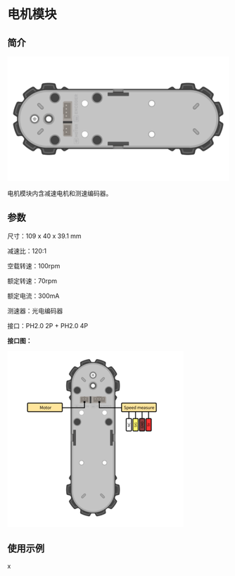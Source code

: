 # 电机模块

## 简介

![](./images/render_motor.png)

电机模块内含减速电机和测速编码器。

## 参数

尺寸：109 x 40 x 39.1 mm

减速比：120:1

空载转速：100rpm

额定转速：70rpm

额定电流：300mA

测速器：光电编码器

接口：PH2.0 2P + PH2.0 4P

**接口图：**

![](./images/pinout_motor.png)

## 使用示例

x
